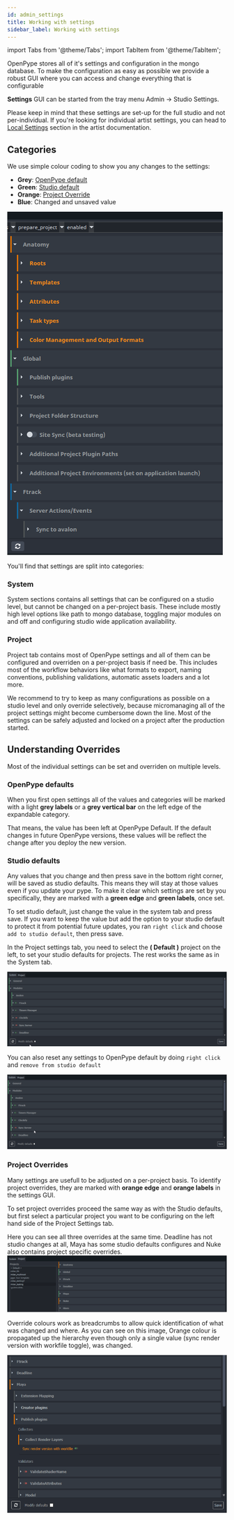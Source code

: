 ```yaml
---
id: admin_settings
title: Working with settings
sidebar_label: Working with settings
---
```


import Tabs from '@theme/Tabs';
import TabItem from '@theme/TabItem';

OpenPype stores all of it's settings and configuration in the mongo database. To make the configuration as easy as possible we provide a robust GUI where you can access and change everything that is configurable

**Settings** GUI can be started from the tray menu Admin -> Studio Settings.

Please keep in mind that these settings are set-up for the full studio and not per-individual. If you're looking for individual artist settings, you can head to 
[Local Settings](admin_settings_local.md) section in the artist documentation.

## Categories

We use simple colour coding to show you any changes to the settings:
- **Grey**: [OpenPype default](#openpype-defaults)
- **Green**: [Studio default](#openpype-defaults)
- **Orange**: [Project Override](#project-overrides)
- **Blue**: Changed and unsaved value

![Colour coding](assets\settings\settings_colour_coding.png)

You'll find that settings are split into categories:

### System

System sections contains all settings that can be configured on a studio level, but cannot
be changed on a per-project basis. These include mostly high level options like path to
mongo database, toggling major modules on and off and configuring studio wide application
availability. 

### Project

Project tab contains most of OpenPype settings and all of them can be configured and overriden on a per-project basis if need be. This includes most of the workflow behaviors 
like what formats to export, naming conventions, publishing validations, automatic assets loaders and a lot more. 

We recommend to try to keep as many configurations as possible on a studio level and only override selectively, because micromanaging all of the project settings might become cumbersome down the line. Most of the settings can be safely adjusted and locked on a project
after the production started.

## Understanding Overrides

Most of the individual settings can be set and overriden on multiple levels. 

### OpenPype defaults
When you first open settings all of the values and categories will be marked with a 
light **grey labels** or a **grey vertical bar** on the left edge of the expandable category. 

That means, the value has been left at OpenPype Default. If the default changes in future 
OpenPype versions, these values will be reflect the change after you deploy the new version.

### Studio defaults

Any values that you change and then press save in the bottom right corner, will be saved
as studio defaults. This means they will stay at those values even if you update your pype. 
To make it clear which settings are set by you specifically, they are marked with a **green 
edge** and **green labels**, once set.

To set studio default, just change the value in the system tab and press save. If you want
to keep the value but add the option to your studio default to protect it from potential
future updates, you ran `right click` and choose `add to studio default`, then press save.

In the Project settings tab, you need to select the **( Default )** project on the left, to set your studio defaults for projects. The rest works the same as in the System tab.

![studio_defaults](assets/settings/studio_defaults.gif)

You can also reset any settings to OpenPype default by doing `right click` and `remove from studio default`

![studio_defaults](assets/settings/studio_defaults_remove.gif)

### Project Overrides

Many settings are usefull to be adjusted on a per-project basis. To identify project
overrides, they are marked with **orange edge** and **orange labels** in the settings GUI.

To set project overrides proceed the same way as with the Studio defaults, but first select 
a particular project you want to be configuring on the left hand side of the Project Settings tab. 

Here you can see all three overrides at the same time. Deadline has not studio changes at all, Maya has some studio defaults configures and Nuke also contains project specific overrides.
![colours_01](assets/settings/colours_02.png)

Override colours work as breadcrumbs to allow quick identification of what was changed and where. As you can see on this image, Orange colour is propagated up the hierarchy even though only a single value (sync render version with workfile toggle), was changed.

![override_breadcumbs](assets/settings/override_breadcrumbs.png)

